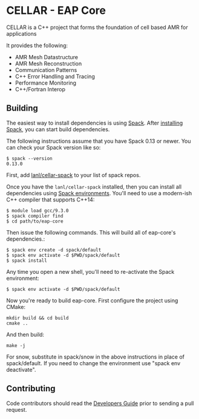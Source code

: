 
# CELLAR  -  EAP Core
CELLAR is a C++ project that forms the foundation of cell based AMR for applications 

It provides the following:
- AMR Mesh Datastructure
- AMR Mesh Reconstruction
- Communication Patterns
- C++ Error Handling and Tracing
- Performance Monitoring
- C++/Fortran Interop


## Building
The easiest way to install dependencies is using [Spack](https://spack.io).
After
[installing Spack](https://spack.readthedocs.io/en/latest/getting_started.html),
you can start build dependencies.

The following instructions assume that you have Spack 0.13 or newer. You can check your
Spack version like so:
```
$ spack --version
0.13.0
```

First, add [lanl/cellar-spack](https://github.com/lanl/cellar-spack)
to your list of spack repos.

Once you have the `lanl/cellar-spack` installed, then you can install all
dependencies using
[Spack environments](https://spack.readthedocs.io/en/latest/tutorial_environments.html#).
You'll need to use a modern-ish C++ compiler that supports C++14:
```
$ module load gcc/9.3.0
$ spack compiler find
$ cd path/to/eap-core
```

Then issue the following commands. This will build all of eap-core's dependencies.:
```
$ spack env create -d spack/default
$ spack env activate -d $PWD/spack/default
$ spack install
```

Any time you open a new shell, you'll need to re-activate the Spack environment:
```
$ spack env activate -d $PWD/spack/default
```

Now you're ready to build eap-core. First configure the project using CMake:
```
mkdir build && cd build
cmake ..
```

And then build:
```
make -j
```
For snow, substitute in spack/snow in the above instructions in place of spack/default. If you need
to change the environment use "spack env deactivate".


## Contributing
Code contributors should read the [Developers Guide](DEVELOPERS.md) prior to
sending a pull request.

